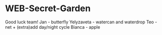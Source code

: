 # WEB-Secret-Garden
Good luck team!
Jan - butterfly
Yelyzaveta - watercan and waterdrop
Teo - net + (extra)add day/night cycle
Bianca - apple
